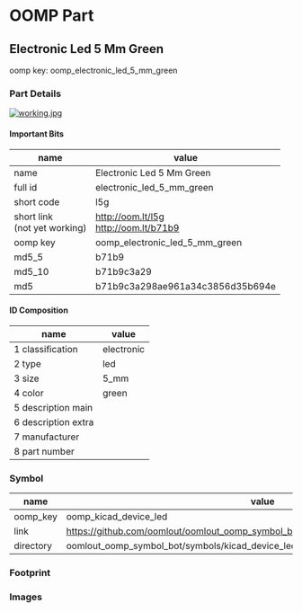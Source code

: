 # OOMP Part  
## Electronic Led 5 Mm Green  
  
oomp key: oomp_electronic_led_5_mm_green  
  
### Part Details  
  
[![working.jpg](working_600.jpg)](working.jpg)  
  
#### Important Bits  
| name | value | 
| --- | --- | 
| name | Electronic Led 5 Mm Green | 
| full id | electronic_led_5_mm_green | 
| short code | l5g | 
| short link<br>(not yet working) | http://oom.lt/l5g<br>http://oom.lt/b71b9 | 
| oomp key | oomp_electronic_led_5_mm_green | 
| md5_5 | b71b9 | 
| md5_10 | b71b9c3a29 | 
| md5 | b71b9c3a298ae961a34c3856d35b694e | 
#### ID Composition  
| name | value | 
| --- | --- | 
| 1 classification | electronic | 
| 2 type | led | 
| 3 size | 5_mm | 
| 4 color | green | 
| 5 description main |  | 
| 6 description extra |  | 
| 7 manufacturer |  | 
| 8 part number |  | 
### Symbol  
| name | value | 
| --- | --- | 
| oomp_key | oomp_kicad_device_led | 
| link | https://github.com/oomlout/oomlout_oomp_symbol_bot/tree/main/symbols/kicad_device_led | 
| directory | oomlout_oomp_symbol_bot/symbols/kicad_device_led//working/working.kicad_sym | 
### Footprint  
### Images  
